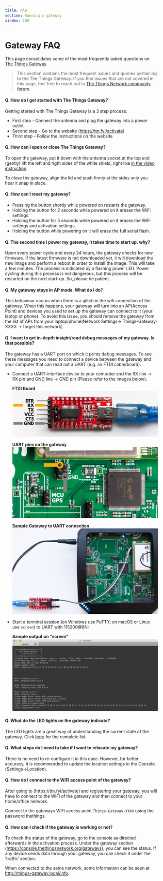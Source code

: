 ```yaml
---
title: FAQ
section: Running a gateway
zindex: 200
---
```


# Gateway FAQ

This page consolidates some of the most frequently asked questions on [The Things Gateway](../gateway/index.md).

> This section contains the most frequent issues and queries pertaining to the The Things Gateway. If you find issues that are not covered in this page, feel free to reach out to [The Things Network community forum](https://www.thethingsnetwork.org/forum).

#### Q. How do I get started with The Things Gateway?

Getting started with The Things Gateway is a 3 step process:

- First step - Connect the antenna and plug the gateway into a power outlet
- Second step - Go to the website (https://ttn.fyi/activate)
- Third step - Follow the instructions on the website

#### Q. How can I open or close The Things Gateway?

To open the gateway, put it down with the antenna socket at the top and (gently) lift the left and right sides of the white shield, right like [in the video instruction](https://youtu.be/cJNK4y1is2Q?t=45s).

To close the gateway, align the lid and push firmly at the sides only you hear it snap in place.

#### Q. How can I reset my gateway?

- Pressing the button shortly while powered on restarts the gateway.
- Holding the button for 2 seconds while powered on it erases the WiFi settings.
- Holding the button for 5 seconds while powered on it erases the WiFi settings and activation settings.
- Holding the button while powering on it will erase the full serial flash.

#### Q. The second time I power my gateway, it takes time to start up. why?

Upon every power cycle and every 24 hours, the gateway checks for new firmware. If the latest firmware is not downloaded yet, it will download the new image and perform a reboot in order to install the image. This will take a few minutes. The process is indicated by a flashing power LED. Power cycling during this process is not dangerous, but this process will be restarted on the next start-up. So, please be patient.

#### Q. My gateway stays in AP mode. What do I do?

This behaviour occurs when there is a glitch in the wifi connection of the gateway. When this happens, your gateway will turn into an AP(Access Point) and devices you used to set up the gateway can connect to it (your laptop or phone). To avoid this issue, you should remove the gateway from the list of APs from your laptop/phone(Network Settings-> Things-Gateway-XXXX -> forget this network).

#### Q. I want to get in-depth insight/read debug messages of my gateway. Is that possible?
The gateway has a UART port on which it prints debug messages. To see these messages you need to connect a device between the gateway and your computer that can read out a UART (e.g. an FTDI cable/board).

- Connect a UART-interface device to your computer and the RX line -> RX pin and GND line -> GND pin (Please refer to the images below).

    **FTDI Board**
    ![FTDI Board](ftdi.jpg)

    **UART pins on the gateway**
    ![Gateway UART pins](gtw-uart.jpg)

    **Sample Gateway to UART connection**
    ![Sample connection](uart-sample.jpg)

- Start a terminal session (on Windows use PuTTY; on macOS or Linux use `screen`) to UART with 115200@8N:

    **Sample output on "screen"**
    ![Sample output on "screen"](screen-macos.png)


#### Q. What do the LED lights on the gateway indicate?

The LED lights are a great way of understanding the current state of the gateway. Click [here](ledstatus.md) for the complete list.


#### Q. What steps do I need to take if I want to relocate my gateway?

There is no need to re-configure it in this case. However, for better accuracy, it is recommended to update the location settings in the Console (Settings->Location).

#### Q. How do I connect to the WiFi access point of the gateway?

After going to  (https://ttn.fyi/activate) and registering your gateway, you will have to connect to the WiFi of the gateway and then connect to your home/office network. 

Connect to the gateways WiFi access point ``Things-Gateway-XXXX`` using the password thethings.

#### Q. How can I check if the gateway is working or not?

To check the status of the gateway, go to the console as directed afterwards in the activation process. Under the gateway section (https://console.thethingsnetwork.org/gateways), you can see the status. If any device sends data through your gateway, you can check it under the ‘traffic’ section.

When connected to the same network, some information can be seen at http://things-gateway.local/info.
